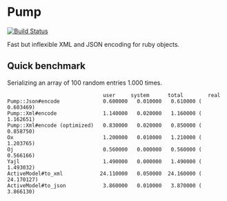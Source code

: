 # Pump

[![Build Status](https://travis-ci.org/yolk/pump.png?branch=master)](https://travis-ci.org/yolk/pump)

Fast but inflexible XML and JSON encoding for ruby objects.

## Quick benchmark

Serializing an array of 100 random entries 1.000 times.

                                   user     system      total        real
    Pump::Json#encode              0.600000   0.010000   0.610000 (  0.603469)
    Pump::Xml#encode               1.140000   0.020000   1.160000 (  1.162651)
    Pump::Xml#encode (optimized)   0.830000   0.020000   0.850000 (  0.858750)
    Ox                             1.200000   0.010000   1.210000 (  1.203765)
    Oj                             0.560000   0.000000   0.560000 (  0.566166)
    Yajl                           1.490000   0.000000   1.490000 (  1.493032)
    ActiveModel#to_xml            24.110000   0.050000  24.160000 ( 24.170127)
    ActiveModel#to_json            3.860000   0.010000   3.870000 (  3.866130)
